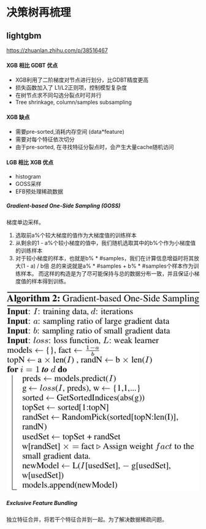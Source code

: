# 决策树再梳理


## lightgbm

https://zhuanlan.zhihu.com/p/38516467

#### XGB 相比 GDBT 优点
- XGB利用了二阶梯度对节点进行划分，比GDBT精度更高
- 损失函数加入了 L1/L2正则项，控制模型复杂度
- 在树节点求不同勾选分裂点时可并行
- Tree shrinkage, column/samples subsampling

#### XGB 缺点
- 需要pre-sorted,消耗内存空间 (data*feature)
- 需要对每个特征依次切分
- 由于pre-sorted, 在寻找特征分裂点时，会产生大量cache随机访问


#### LGB 相比 XGB 优点
- histogram
- GOSS采样
- EFB预处理稀疏数据

##### Gradient-based One-Side Sampling (GOSS)
梯度单边采样。
1. 选取前a%个较大梯度的值作为大梯度值的训练样本
2. 从剩余的1 - a%个较小梯度的值中，我们随机选取其中的b%个作为小梯度值的训练样本
3. 对于较小梯度的样本，也就是b% * #samples，我们在计算信息增益时将其放大(1 - a) / b倍
总的来说就是a% * #samples + b% * #samples个样本作为训练样本。 而这样的构造是为了尽可能保持与总的数据分布一致，并且保证小梯度值的样本得到训练。

![20210826_150256_56](assets/20210826_150256_56.png)

##### Exclusive Feature Bundling
独立特征合并，将若干个特征合并到一起。为了解决数据稀疏问题。
